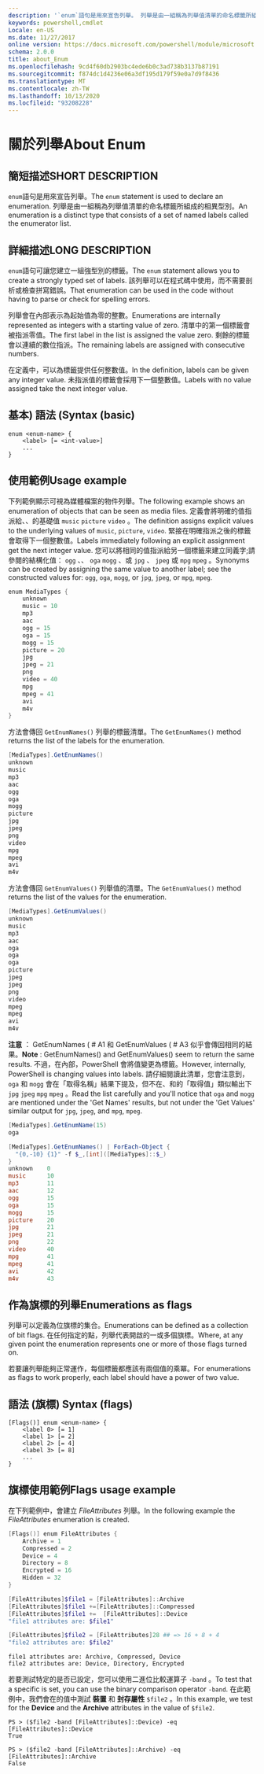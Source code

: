 ```yaml
---
description: '`enum`語句是用來宣告列舉。 列舉是由一組稱為列舉值清單的命名標籤所組成的相異型別。'
keywords: powershell,cmdlet
Locale: en-US
ms.date: 11/27/2017
online version: https://docs.microsoft.com/powershell/module/microsoft.powershell.core/about/about_enum?view=powershell-7&WT.mc_id=ps-gethelp
schema: 2.0.0
title: about_Enum
ms.openlocfilehash: 9cd4f60db2903bc4ede6b0c3ad738b3137b87191
ms.sourcegitcommit: f874dc1d4236e06a3df195d179f59e0a7d9f8436
ms.translationtype: MT
ms.contentlocale: zh-TW
ms.lasthandoff: 10/13/2020
ms.locfileid: "93208228"
---
```

# <a name="about-enum"></a><span data-ttu-id="7715c-105">關於列舉</span><span class="sxs-lookup"><span data-stu-id="7715c-105">About Enum</span></span>

## <a name="short-description"></a><span data-ttu-id="7715c-106">簡短描述</span><span class="sxs-lookup"><span data-stu-id="7715c-106">SHORT DESCRIPTION</span></span>
<span data-ttu-id="7715c-107">`enum`語句是用來宣告列舉。</span><span class="sxs-lookup"><span data-stu-id="7715c-107">The `enum` statement is used to declare an enumeration.</span></span> <span data-ttu-id="7715c-108">列舉是由一組稱為列舉值清單的命名標籤所組成的相異型別。</span><span class="sxs-lookup"><span data-stu-id="7715c-108">An enumeration is a distinct type that consists of a set of named labels called the enumerator list.</span></span>

## <a name="long-description"></a><span data-ttu-id="7715c-109">詳細描述</span><span class="sxs-lookup"><span data-stu-id="7715c-109">LONG DESCRIPTION</span></span>

<span data-ttu-id="7715c-110">`enum`語句可讓您建立一組強型別的標籤。</span><span class="sxs-lookup"><span data-stu-id="7715c-110">The `enum` statement allows you to create a strongly typed set of labels.</span></span> <span data-ttu-id="7715c-111">該列舉可以在程式碼中使用，而不需要剖析或檢查拼寫錯誤。</span><span class="sxs-lookup"><span data-stu-id="7715c-111">That enumeration can be used in the code without having to parse or check for spelling errors.</span></span>

<span data-ttu-id="7715c-112">列舉會在內部表示為起始值為零的整數。</span><span class="sxs-lookup"><span data-stu-id="7715c-112">Enumerations are internally represented as integers with a starting value of zero.</span></span> <span data-ttu-id="7715c-113">清單中的第一個標籤會被指派零值。</span><span class="sxs-lookup"><span data-stu-id="7715c-113">The first label in the list is assigned the value zero.</span></span> <span data-ttu-id="7715c-114">剩餘的標籤會以連續的數位指派。</span><span class="sxs-lookup"><span data-stu-id="7715c-114">The remaining labels are assigned with consecutive numbers.</span></span>

<span data-ttu-id="7715c-115">在定義中，可以為標籤提供任何整數值。</span><span class="sxs-lookup"><span data-stu-id="7715c-115">In the definition, labels can be given any integer value.</span></span> <span data-ttu-id="7715c-116">未指派值的標籤會採用下一個整數值。</span><span class="sxs-lookup"><span data-stu-id="7715c-116">Labels with no value assigned take the next integer value.</span></span>

## <a name="syntax-basic"></a><span data-ttu-id="7715c-117">基本) 語法 (</span><span class="sxs-lookup"><span data-stu-id="7715c-117">Syntax (basic)</span></span>

```syntax
enum <enum-name> {
    <label> [= <int-value>]
    ...
}
```

## <a name="usage-example"></a><span data-ttu-id="7715c-118">使用範例</span><span class="sxs-lookup"><span data-stu-id="7715c-118">Usage example</span></span>

<span data-ttu-id="7715c-119">下列範例顯示可視為媒體檔案的物件列舉。</span><span class="sxs-lookup"><span data-stu-id="7715c-119">The following example shows an enumeration of objects that can be seen as media files.</span></span> <span data-ttu-id="7715c-120">定義會將明確的值指派給、、的基礎值 `music` `picture` `video` 。</span><span class="sxs-lookup"><span data-stu-id="7715c-120">The definition assigns explicit values to the underlying values of `music`, `picture`, `video`.</span></span> <span data-ttu-id="7715c-121">緊接在明確指派之後的標籤會取得下一個整數值。</span><span class="sxs-lookup"><span data-stu-id="7715c-121">Labels immediately following an explicit assignment get the next integer value.</span></span> <span data-ttu-id="7715c-122">您可以將相同的值指派給另一個標籤來建立同義字;請參閱的結構化值： `ogg` 、、 `oga` `mogg` 、或 `jpg` 、 `jpeg` 或 `mpg` `mpeg` 。</span><span class="sxs-lookup"><span data-stu-id="7715c-122">Synonyms can be created by assigning the same value to another label; see the constructed values for: `ogg`, `oga`, `mogg`, or `jpg`, `jpeg`, or `mpg`, `mpeg`.</span></span>

```powershell
enum MediaTypes {
    unknown
    music = 10
    mp3
    aac
    ogg = 15
    oga = 15
    mogg = 15
    picture = 20
    jpg
    jpeg = 21
    png
    video = 40
    mpg
    mpeg = 41
    avi
    m4v
}
```

<span data-ttu-id="7715c-123">方法會傳回 `GetEnumNames()` 列舉的標籤清單。</span><span class="sxs-lookup"><span data-stu-id="7715c-123">The `GetEnumNames()` method returns the list of the labels for the enumeration.</span></span>

```powershell
[MediaTypes].GetEnumNames()
unknown
music
mp3
aac
ogg
oga
mogg
picture
jpg
jpeg
png
video
mpg
mpeg
avi
m4v
```

<span data-ttu-id="7715c-124">方法會傳回 `GetEnumValues()` 列舉值的清單。</span><span class="sxs-lookup"><span data-stu-id="7715c-124">The `GetEnumValues()` method returns the list of the values for the enumeration.</span></span>

```powershell
[MediaTypes].GetEnumValues()
unknown
music
mp3
aac
oga
oga
oga
picture
jpeg
jpeg
png
video
mpeg
mpeg
avi
m4v
```

<span data-ttu-id="7715c-125">**注意** ： GetEnumNames ( # A1 和 GetEnumValues ( # A3 似乎會傳回相同的結果。</span><span class="sxs-lookup"><span data-stu-id="7715c-125">**Note** : GetEnumNames() and GetEnumValues() seem to return the same results.</span></span>
<span data-ttu-id="7715c-126">不過，在內部，PowerShell 會將值變更為標籤。</span><span class="sxs-lookup"><span data-stu-id="7715c-126">However, internally, PowerShell is changing values into labels.</span></span> <span data-ttu-id="7715c-127">請仔細閱讀此清單，您會注意到， `oga` 和 `mogg` 會在「取得名稱」結果下提及，但不在、和的「取得值」類似輸出下 `jpg` `jpeg` `mpg` `mpeg` 。</span><span class="sxs-lookup"><span data-stu-id="7715c-127">Read the list carefully and you'll notice that `oga` and `mogg` are mentioned under the 'Get Names' results, but not under the 'Get Values' similar output for `jpg`, `jpeg`, and `mpg`, `mpeg`.</span></span>

```powershell
[MediaTypes].GetEnumName(15)
oga

[MediaTypes].GetEnumNames() | ForEach-Object {
  "{0,-10} {1}" -f $_,[int]([MediaTypes]::$_)
}
unknown    0
music      10
mp3        11
aac        12
ogg        15
oga        15
mogg       15
picture    20
jpg        21
jpeg       21
png        22
video      40
mpg        41
mpeg       41
avi        42
m4v        43
```

## <a name="enumerations-as-flags"></a><span data-ttu-id="7715c-128">作為旗標的列舉</span><span class="sxs-lookup"><span data-stu-id="7715c-128">Enumerations as flags</span></span>

<span data-ttu-id="7715c-129">列舉可以定義為位旗標的集合。</span><span class="sxs-lookup"><span data-stu-id="7715c-129">Enumerations can be defined as a collection of bit flags.</span></span>
<span data-ttu-id="7715c-130">在任何指定的點，列舉代表開啟的一或多個旗標。</span><span class="sxs-lookup"><span data-stu-id="7715c-130">Where, at any given point the enumeration represents one or more of those flags turned on.</span></span>

<span data-ttu-id="7715c-131">若要讓列舉能夠正常運作，每個標籤都應該有兩個值的乘冪。</span><span class="sxs-lookup"><span data-stu-id="7715c-131">For enumerations as flags to work properly, each label should have a power of two value.</span></span>

## <a name="syntax-flags"></a><span data-ttu-id="7715c-132">語法 (旗標) </span><span class="sxs-lookup"><span data-stu-id="7715c-132">Syntax (flags)</span></span>

```syntax
[Flags()] enum <enum-name> {
    <label 0> [= 1]
    <label 1> [= 2]
    <label 2> [= 4]
    <label 3> [= 8]
    ...
}
```

## <a name="flags-usage-example"></a><span data-ttu-id="7715c-133">旗標使用範例</span><span class="sxs-lookup"><span data-stu-id="7715c-133">Flags usage example</span></span>

<span data-ttu-id="7715c-134">在下列範例中，會建立 *FileAttributes* 列舉。</span><span class="sxs-lookup"><span data-stu-id="7715c-134">In the following example the *FileAttributes* enumeration is created.</span></span>

```powershell
[Flags()] enum FileAttributes {
    Archive = 1
    Compressed = 2
    Device = 4
    Directory = 8
    Encrypted = 16
    Hidden = 32
}

[FileAttributes]$file1 = [FileAttributes]::Archive
[FileAttributes]$file1 +=[FileAttributes]::Compressed
[FileAttributes]$file1 +=  [FileAttributes]::Device
"file1 attributes are: $file1"

[FileAttributes]$file2 = [FileAttributes]28 ## => 16 + 8 + 4
"file2 attributes are: $file2"
```

```output
file1 attributes are: Archive, Compressed, Device
file2 attributes are: Device, Directory, Encrypted
```

<span data-ttu-id="7715c-135">若要測試特定的是否已設定，您可以使用二進位比較運算子 `-band` 。</span><span class="sxs-lookup"><span data-stu-id="7715c-135">To test that a specific is set, you can use the binary comparison operator `-band`.</span></span> <span data-ttu-id="7715c-136">在此範例中，我們會在的值中測試 **裝置** 和 **封存屬性** `$file2` 。</span><span class="sxs-lookup"><span data-stu-id="7715c-136">In this example, we test for the **Device** and the **Archive** attributes in the value of `$file2`.</span></span>

```
PS > ($file2 -band [FileAttributes]::Device) -eq [FileAttributes]::Device
True

PS > ($file2 -band [FileAttributes]::Archive) -eq [FileAttributes]::Archive
False
```
